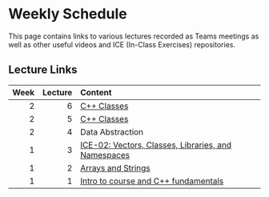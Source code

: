 # Weekly Schedule

This page contains links to various lectures recorded as Teams meetings as well as other useful videos and ICE (In-Class Exercises) repositories.

## Lecture Links

|Week|Lecture|Content|
|---:|------:|:------|
| 2  | 6     | [C++ Classes](https://classroom.github.com/a/-4rQrUJ9)      |
| 2  | 5     | [C++ Classes](https://classroom.github.com/a/-4rQrUJ9)      |
| 2  | 4     | Data Abstraction |
| 1  | 3     | [ICE-02: Vectors, Classes, Libraries, and Namespaces](https://classroom.github.com/a/WsVfQ0KM) |
| 1  | 2     | [Arrays and Strings](https://livemissouristate.sharepoint.com/sites/CSC232-2023-FALL-DAEHN302/_layouts/15/stream.aspx?id=%2Fsites%2FCSC232%2D2023%2DFALL%2DDAEHN302%2FShared%20Documents%2FLectures%2FRecordings%2FCSC232%20%2D%20Lecture%202%2D20230823%5F122056%2DMeeting%20Recording%2Emp4) |
| 1  | 1     | [Intro to course and C++ fundamentals](https://livemissouristate.sharepoint.com/:v:/r/sites/CSC232-2023-FALL-DAEHN302/Shared%20Documents/Lectures/Recordings/CSC232%20-%20Lecture%201-20230821_122047-Meeting%20Recording.mp4?csf=1&web=1&e=2PhNmp&nav=eyJyZWZlcnJhbEluZm8iOnsicmVmZXJyYWxBcHAiOiJTdHJlYW1XZWJBcHAiLCJyZWZlcnJhbFZpZXciOiJTaGFyZURpYWxvZyIsInJlZmVycmFsQXBwUGxhdGZvcm0iOiJXZWIiLCJyZWZlcnJhbE1vZGUiOiJ2aWV3In19) |
